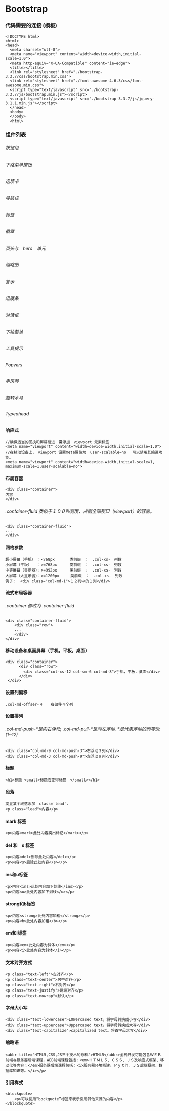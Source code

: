 # Bootstrap

### 代码需要的连接 (模板)
    <!DOCTYPE html>
    <html>
    <head>
      <meta charset="utf-8">
      <meta name="viewport" content="width=device-width,initial-scale=1.0">
      <meta http-equiv="X-UA-Compatible" content="ie=edge">
      <title></title>
      <link rel="stylesheet" href="./bootstrap-3.3.7/css/bootstrap.min.css">
      <link rel="stylesheet" href="./font-awesome-4.6.3/css/font-awesome.min.css">
      <script type="text/javascript" src="./bootstrap-3.3.7/js/bootstrap.min.js"></script>
      <script type="text/javascript" src="./bootstrap-3.3.7/js/jquery-3.1.1.min.js"></script>
      </head>
      <body>
      </body>
      <html>
### 组件列表
###### 按钮组
###### 下路菜单按钮
###### 选项卡
###### 导航栏
###### 标签
###### 徽章
###### 页头与　hero　单元
###### 缩略图
###### 警示
###### 进度条
###### 对话框
###### 下拉菜单
###### 工具提示
###### Popvers
###### 手风琴
###### 旋转木马
###### Typeahead
#### 响应式
    //确保适当的回执和屏幕缩进　需添加　viewport 元素标签
    <meta name="viewport" content="width=device-width,initial-scale=1.0">
    //在移动设备上，　viewport 设置meta属性为　user-scalable=no 　可以禁用其缩进功能。
    <meta name="viewport" content="width=device-width,initial-scale=1, maximum-scale=1,user-scalable=no">
#### 布局容器
    <div class="container">
    内容
    </div>
###### .container-fluid 类似于１００％宽度，占据全部视口（viewport）的容器。
    <div class="container-fluid">
    ...
    </div>
#### 网格参数
    超小屏幕（手机）　：<768px     　类前缀　：　.col-xs-　列数
    小屏幕（平板）　　：>=768px    　类前缀　：　.col-xs-　列数
    中等屏幕（显示器）：>=992px    　类前缀　：　.col-xs-　列数
    大屏幕（大显示器）：>=1200px     类前缀　：　.col-xs-　列数
    例子：　<div class="col-md-1">１２列中的１列</div>
#### 流式布局容器  
###### .container 修改为 .container-fluid
    <div class="container-fluid">
        <div class="row">
        ...
        </div>
    </div>
#### 移动设备和桌面屏幕（手机，平板，桌面）
    <div class="container">
          <div class="row">
            <div class="col-xs-12 col-sm-6 col-md-8">手机，平板，桌面</div>
          </div>
     </div>
#### 设置列偏移
    .col-md-offser-４　　右偏移４个列
#### 设置排列
###### .col-md-push-*是向右浮动, .col-md-pull-*是向左浮动. *是代表浮动的列等份.(1~12)
    <div class="col-md-9 col-md-push-3">右浮动３列</div>
    <div class="col-md-3 col-md-push-9">左浮动９列</div>
#### 标题
    <h1>标题 <small>标题右变得标签　</small></h1>
#### 段落
    突显某个段落添加　class='lead'.
    <p class="lead">内容</p>
#### mark 标签
    <p>内容<mark>此处内容突出标记</mark></p>
#### del 和　s 标签
    <p>内容<del>删除此处内容</del></p>
    <p>内容<s>删除此处内容</s></p>
#### ins和u标签
    <p>内容<ins>此处内容加下划线</ins></p>
    <p>内容<u>此处内容加下划线</u></p>
#### strong和b标签  
    <p>内容<strong>此处内容加粗</strong></p>
    <p>内容<b>此处内容加粗</b></p>
#### em和i标签  
    <p>内容<em>此处内容为斜体</em></p>
    <p>内容<i>此处内容为斜体</i></p>
#### 文本对齐方式 
    <p class="text-left">左对齐</p>
    <p class="text-center">居中对齐</p>
    <p class="text-right">右对齐</p>
    <p class="text-justify">两端对齐</p>
    <p class="text-nowrap">默认</p>
#### 字母大小写
    <div class="text-lowercase">LOWercased text。将字母转换成小写</div>
    <div class="text-uppercase">Uppercased text。将字母转换成大写</div>
    <div class="text-capitalize">capitalized text。将首字母大写</div>
#### 缩略语      
    <abbr title="HTML5,CSS,JS三个技术的总称">HTML5</abbr>全栈开发可能包含ＷＥＢ前端与服务器后端课程，WEB前端课程包括：<em>ＨＴＭＬ５、ＣＳＳ、ＪＳ及响应式框架、移动化等内容；</em>服务器后端课程包括：<i>服务器环境搭建。Ｐｙｔｈ，ＪＳ后端框架，数据库知识等。</i></p>
#### 引用样式
    <blockquote>
        <p>可以使用“bockquote”标签来表示引用其他来源的内容</p>
    </blockquote>
        
